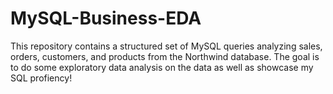 # MySQL-Business-EDA
This repository contains a structured set of MySQL queries analyzing sales, orders, customers, and products from the Northwind database. The goal is to do some exploratory data analysis on the data as well as showcase my SQL profiency!

